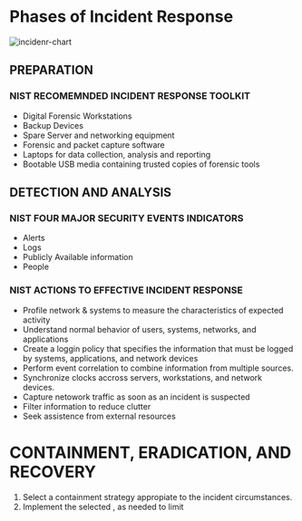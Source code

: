 # Phases of Incident Response 
![incidenr-chart](https://phoenixts.com/wp-content/uploads/2015/02/incidentresponse.png)

## PREPARATION

### NIST RECOMEMNDED INCIDENT RESPONSE TOOLKIT
- Digital Forensic Workstations
- Backup Devices
- Spare Server and networking equipment
- Forensic and packet capture software
- Laptops for data collection, analysis and reporting
- Bootable USB media containing trusted copies of forensic tools

## DETECTION AND ANALYSIS

### NIST FOUR MAJOR SECURITY EVENTS INDICATORS

- Alerts
- Logs
- Publicly Available information
- People

### NIST ACTIONS TO EFFECTIVE INCIDENT RESPONSE

- Profile network & systems to measure the characteristics of expected activity
- Understand normal behavior of users, systems, networks, and applications
- Create a loggin policy that specifies the information  that must be logged by systems, applications, and network devices
- Perform event correlation to combine information from multiple sources.
- Synchronize clocks accross servers, workstations, and network devices.
- Capture netowork traffic as soon as an incident is suspected
- Filter information to reduce clutter
- Seek assistence from external resources

# CONTAINMENT, ERADICATION, AND RECOVERY
1. Select a containment strategy appropiate  to the incident circumstances.
2. Implement the selected , as needed to limit 
